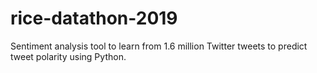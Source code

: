 # rice-datathon-2019
Sentiment analysis tool to learn from 1.6 million Twitter tweets to predict tweet polarity using Python.
